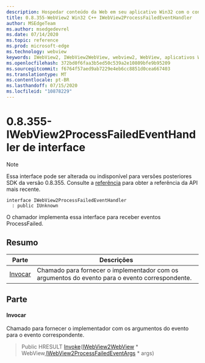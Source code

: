 ```yaml
---
description: Hospedar conteúdo da Web em seu aplicativo Win32 com o controle WebView2 do Microsoft Edge
title: 0.8.355-WebView2 Win32 C++ IWebView2ProcessFailedEventHandler
author: MSEdgeTeam
ms.author: msedgedevrel
ms.date: 07/14/2020
ms.topic: reference
ms.prod: microsoft-edge
ms.technology: webview
keywords: IWebView2, IWebView2WebView, webview2, WebView, aplicativos Win32, Win32, Edge
ms.openlocfilehash: 372bd0f6faa3b5ed50c539a2e10809bfe9b95209
ms.sourcegitcommit: f6764f57aed9ab7229e4eb6cc8851d0cea667403
ms.translationtype: MT
ms.contentlocale: pt-BR
ms.lasthandoff: 07/15/2020
ms.locfileid: "10878229"
---
```

# 0.8.355-IWebView2ProcessFailedEventHandler de interface 

> [!NOTE]
> Essa interface pode ser alterada ou indisponível para versões posteriores SDK da versão 0.8.355. Consulte a [referência](../../../webview2-api-reference.md) para obter a referência da API mais recente.

```
interface IWebView2ProcessFailedEventHandler
  : public IUnknown
```

O chamador implementa essa interface para receber eventos ProcessFailed.

## Resumo

 Parte                        | Descrições
--------------------------------|---------------------------------------------
[Invocar](#invoke) | Chamado para fornecer o implementador com os argumentos do evento para o evento correspondente.

## Parte

#### Invocar 

Chamado para fornecer o implementador com os argumentos do evento para o evento correspondente.

> Public HRESULT [Invoke](#invoke)([IWebView2WebView](IWebView2WebView.md) * WebView,[IWebView2ProcessFailedEventArgs](IWebView2ProcessFailedEventArgs.md) * args)

